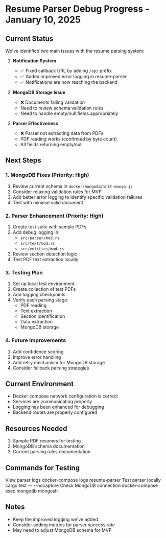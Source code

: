 # Resume Parser Debug Progress - January 10, 2025

## Current Status
We've identified two main issues with the resume parsing system:

1. **Notification System**
   - ✅ Fixed callback URL by adding `/api` prefix
   - ✅ Added improved error logging in resume-parser
   - ✅ Notifications are now reaching the backend

2. **MongoDB Storage Issue**
   - ❌ Documents failing validation
   - Need to review schema validation rules
   - Need to handle empty/null fields appropriately

3. **Parser Effectiveness**
   - ❌ Parser not extracting data from PDFs
   - PDF reading works (confirmed by byte count)
   - All fields returning empty/null

## Next Steps

### 1. MongoDB Fixes (Priority: High)
1. Review current schema in `docker/mongodb/init-mongo.js`
2. Consider relaxing validation rules for MVP
3. Add better error logging to identify specific validation failures
4. Test with minimal valid document

### 2. Parser Enhancement (Priority: High)
1. Create test suite with sample PDFs
2. Add debug logging in:
   - `src/parser/mod.rs`
   - `src/text/mod.rs`
   - `src/entities/mod.rs`
3. Review section detection logic
4. Test PDF text extraction locally

### 3. Testing Plan
1. Set up local test environment
2. Create collection of test PDFs
3. Add logging checkpoints
4. Verify each parsing stage:
   - PDF reading
   - Text extraction
   - Section identification
   - Data extraction
   - MongoDB storage

### 4. Future Improvements
1. Add confidence scoring
2. Improve error handling
3. Add retry mechanism for MongoDB storage
4. Consider fallback parsing strategies

## Current Environment
- Docker compose network configuration is correct
- Services are communicating properly
- Logging has been enhanced for debugging
- Backend routes are properly configured

## Resources Needed
1. Sample PDF resumes for testing
2. MongoDB schema documentation
3. Current parsing rules documentation

## Commands for Testing
View parser logs
docker-compose logs resume-parser
Test parser locally
cargo test -- --nocapture
Check MongoDB connection
docker-compose exec mongodb mongosh
## Notes
- Keep the improved logging we've added
- Consider adding metrics for parser success rate
- May need to adjust MongoDB schema for MVP